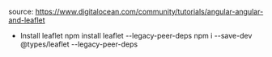 source: https://www.digitalocean.com/community/tutorials/angular-angular-and-leaflet

- Install leaflet
npm install leaflet --legacy-peer-deps
npm i --save-dev @types/leaflet --legacy-peer-deps

